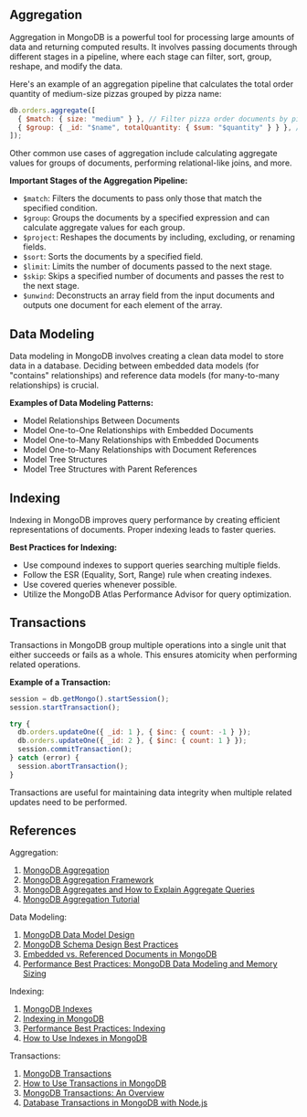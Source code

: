 
## Aggregation

Aggregation in MongoDB is a powerful tool for processing large amounts of data and returning computed results. It involves passing documents through different stages in a pipeline, where each stage can filter, sort, group, reshape, and modify the data.

Here's an example of an aggregation pipeline that calculates the total order quantity of medium-size pizzas grouped by pizza name:

```javascript
db.orders.aggregate([
  { $match: { size: "medium" } }, // Filter pizza order documents by pizza size
  { $group: { _id: "$name", totalQuantity: { $sum: "$quantity" } } }, // Group and calculate total quantity
]);
```

Other common use cases of aggregation include calculating aggregate values for groups of documents, performing relational-like joins, and more.

**Important Stages of the Aggregation Pipeline:**

- `$match`: Filters the documents to pass only those that match the specified condition.
- `$group`: Groups the documents by a specified expression and can calculate aggregate values for each group.
- `$project`: Reshapes the documents by including, excluding, or renaming fields.
- `$sort`: Sorts the documents by a specified field.
- `$limit`: Limits the number of documents passed to the next stage.
- `$skip`: Skips a specified number of documents and passes the rest to the next stage.
- `$unwind`: Deconstructs an array field from the input documents and outputs one document for each element of the array.

## Data Modeling

Data modeling in MongoDB involves creating a clean data model to store data in a database. Deciding between embedded data models (for "contains" relationships) and reference data models (for many-to-many relationships) is crucial.

**Examples of Data Modeling Patterns:**

- Model Relationships Between Documents
- Model One-to-One Relationships with Embedded Documents
- Model One-to-Many Relationships with Embedded Documents
- Model One-to-Many Relationships with Document References
- Model Tree Structures
- Model Tree Structures with Parent References

## Indexing

Indexing in MongoDB improves query performance by creating efficient representations of documents. Proper indexing leads to faster queries.

**Best Practices for Indexing:**

- Use compound indexes to support queries searching multiple fields.
- Follow the ESR (Equality, Sort, Range) rule when creating indexes.
- Use covered queries whenever possible.
- Utilize the MongoDB Atlas Performance Advisor for query optimization.

## Transactions

Transactions in MongoDB group multiple operations into a single unit that either succeeds or fails as a whole. This ensures atomicity when performing related operations.

**Example of a Transaction:**

```javascript
session = db.getMongo().startSession();
session.startTransaction();

try {
  db.orders.updateOne({ _id: 1 }, { $inc: { count: -1 } });
  db.orders.updateOne({ _id: 2 }, { $inc: { count: 1 } });
  session.commitTransaction();
} catch (error) {
  session.abortTransaction();
}
```

Transactions are useful for maintaining data integrity when multiple related updates need to be performed.

## References

Aggregation:

1. [MongoDB Aggregation](https://www.mongodb.com/docs/manual/aggregation/)
2. [MongoDB Aggregation Framework](https://studio3t.com/knowledge-base/articles/mongodb-aggregation-framework/)
3. [MongoDB Aggregates and How to Explain Aggregate Queries](https://dzone.com/articles/mongo-aggregates-and-how-to-explain-aggregate-quer)
4. [MongoDB Aggregation Tutorial](https://www.tutorialspoint.com/mongodb/mongodb_aggregation.htm)

Data Modeling:

1. [MongoDB Data Model Design](https://www.mongodb.com/docs/manual/core/data-model-design/)
2. [MongoDB Schema Design Best Practices](https://www.mongodb.com/developer/products/mongodb/mongodb-schema-design-best-practices/)
3. [Embedded vs. Referenced Documents in MongoDB](https://betterprogramming.pub/embedded-vs-referenced-documents-in-mongodb-how-to-choose-correctly-for-increased-performance-d267769b8671)
4. [Performance Best Practices: MongoDB Data Modeling and Memory Sizing](https://www.mongodb.com/blog/post/performance-best-practices-mongodb-data-modeling-and-memory-sizing)

Indexing:

1. [MongoDB Indexes](https://www.mongodb.com/docs/manual/indexes/)
2. [Indexing in MongoDB](https://www.geeksforgeeks.org/indexing-in-mongodb/)
3. [Performance Best Practices: Indexing](https://www.mongodb.com/blog/post/performance-best-practices-indexing)
4. [How to Use Indexes in MongoDB](https://www.digitalocean.com/community/tutorials/how-to-use-indexes-in-mongodb)

Transactions:

1. [MongoDB Transactions](https://www.mongodb.com/docs/manual/core/transactions/)
2. [How to Use Transactions in MongoDB](https://www.digitalocean.com/community/tutorials/how-to-use-transactions-in-mongodb)
3. [MongoDB Transactions: An Overview](https://blog.allegro.tech/2022/12/transactions-in-mongodb.html)
4. [Database Transactions in MongoDB with Node.js](https://www.makeuseof.com/database-transactions-mongodb-nodejs/)
